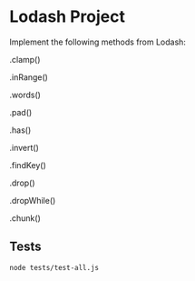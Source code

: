 # Lodash Project

Implement the following methods from Lodash:

.clamp()

.inRange()

.words()

.pad()

.has()

.invert()

.findKey()

.drop()

.dropWhile()

.chunk()

## Tests

`node tests/test-all.js`